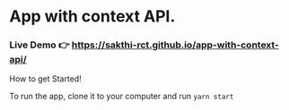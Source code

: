 # App with context API.

### Live Demo 👉  https://sakthi-rct.github.io/app-with-context-api/


How to get Started!

To run the app, clone it to your computer and run `yarn start`
